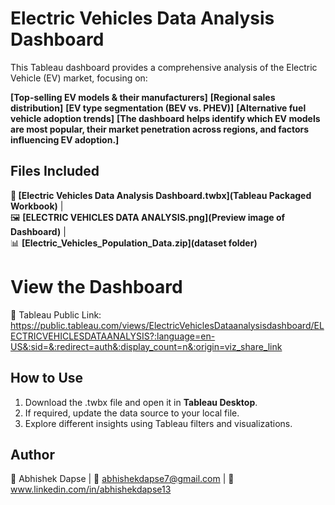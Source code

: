 # Electric Vehicles Data Analysis Dashboard
This Tableau dashboard provides a comprehensive analysis of the Electric Vehicle (EV) market, focusing on:

**[Top-selling EV models & their manufacturers]**
**[Regional sales distribution]**
**[EV type segmentation (BEV vs. PHEV)]**
**[Alternative fuel vehicle adoption trends]**
**[The dashboard helps identify which EV models are most popular, their market penetration across regions, and factors influencing EV adoption.]**

## Files Included  
**📂 [Electric Vehicles Data Analysis Dashboard.twbx](Tableau Packaged Workbook)** |  
  🖼️ **[ELECTRIC VEHICLES DATA ANALYSIS.png](Preview image of Dashboard)** |  
  📊 **[Electric_Vehicles_Population_Data.zip](dataset folder)**


# View the Dashboard  
🔗 Tableau Public Link: https://public.tableau.com/views/ElectricVehiclesDataanalysisdashboard/ELECTRICVEHICLESDATAANALYSIS?:language=en-US&:sid=&:redirect=auth&:display_count=n&:origin=viz_share_link  

## How to Use  
1. Download the .twbx file and open it in **Tableau Desktop**.  
2. If required, update the data source to your local file.  
3. Explore different insights using Tableau filters and visualizations.  

## Author  
👤 Abhishek Dapse  | 📧 abhishekdapse7@gmail.com | 🔗 www.linkedin.com/in/abhishekdapse13   
